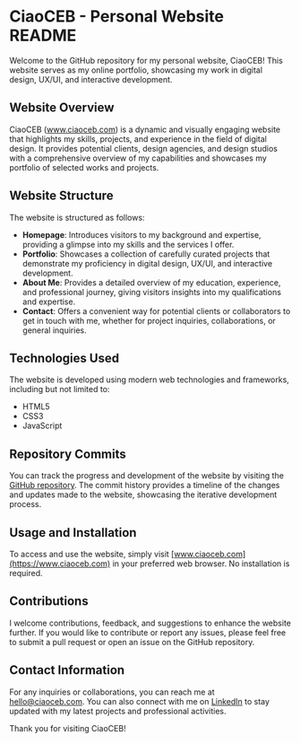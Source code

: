# CiaoCEB - Personal Website README

Welcome to the GitHub repository for my personal website, CiaoCEB! This website serves as my online portfolio, showcasing my work in digital design, UX/UI, and interactive development.

## Website Overview
CiaoCEB (www.ciaoceb.com) is a dynamic and visually engaging website that highlights my skills, projects, and experience in the field of digital design. It provides potential clients, design agencies, and design studios with a comprehensive overview of my capabilities and showcases my portfolio of selected works and projects.

## Website Structure
The website is structured as follows:

- **Homepage**: Introduces visitors to my background and expertise, providing a glimpse into my skills and the services I offer.
- **Portfolio**: Showcases a collection of carefully curated projects that demonstrate my proficiency in digital design, UX/UI, and interactive development.
- **About Me**: Provides a detailed overview of my education, experience, and professional journey, giving visitors insights into my qualifications and expertise.
- **Contact**: Offers a convenient way for potential clients or collaborators to get in touch with me, whether for project inquiries, collaborations, or general inquiries.

## Technologies Used
The website is developed using modern web technologies and frameworks, including but not limited to:

- HTML5
- CSS3
- JavaScript

## Repository Commits
You can track the progress and development of the website by visiting the [GitHub repository](https://github.com/spd-master-web/final-assignment-chiarabonzano/commits/main). The commit history provides a timeline of the changes and updates made to the website, showcasing the iterative development process.

## Usage and Installation
To access and use the website, simply visit [www.ciaoceb.com](https://www.ciaoceb.com) in your preferred web browser. No installation is required.

## Contributions
I welcome contributions, feedback, and suggestions to enhance the website further. If you would like to contribute or report any issues, please feel free to submit a pull request or open an issue on the GitHub repository.

## Contact Information
For any inquiries or collaborations, you can reach me at hello@ciaoceb.com. You can also connect with me on [LinkedIn](https://www.linkedin.com/in/ciaoceb) to stay updated with my latest projects and professional activities.

Thank you for visiting CiaoCEB!